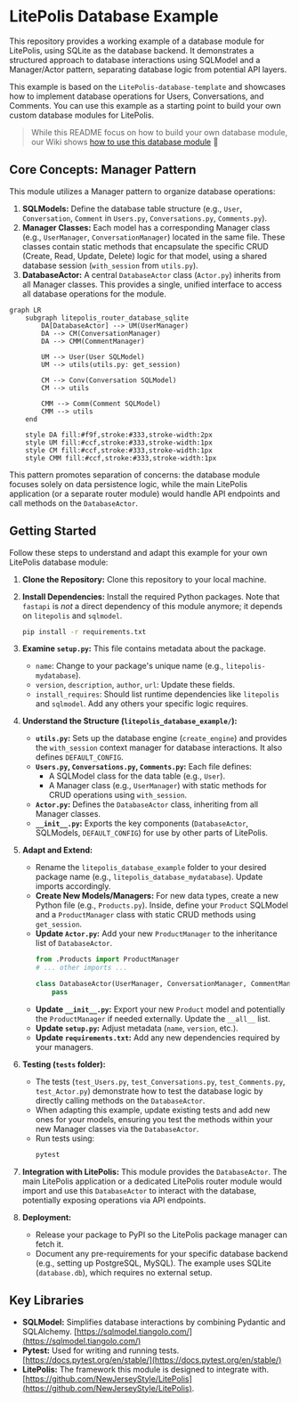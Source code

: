 # LitePolis Database Example

This repository provides a working example of a database module for LitePolis, using SQLite as the database backend. It demonstrates a structured approach to database interactions using SQLModel and a Manager/Actor pattern, separating database logic from potential API layers.

This example is based on the `LitePolis-database-template` and showcases how to implement database operations for Users, Conversations, and Comments. You can use this example as a starting point to build your own custom database modules for LitePolis.

> While this README focus on how to build your own database module, our Wiki shows [how to use this database module](https://github.com/NewJerseyStyle/LitePolis-database-example/wiki/Developer-Manual) 🚀

## Core Concepts: Manager Pattern

This module utilizes a Manager pattern to organize database operations:

1.  **SQLModels:** Define the database table structure (e.g., `User`, `Conversation`, `Comment` in `Users.py`, `Conversations.py`, `Comments.py`).
2.  **Manager Classes:** Each model has a corresponding Manager class (e.g., `UserManager`, `ConversationManager`) located in the same file. These classes contain static methods that encapsulate the specific CRUD (Create, Read, Update, Delete) logic for that model, using a shared database session (`with_session` from `utils.py`).
3.  **DatabaseActor:** A central `DatabaseActor` class (`Actor.py`) inherits from all Manager classes. This provides a single, unified interface to access all database operations for the module.

```mermaid
graph LR
    subgraph litepolis_router_database_sqlite
        DA[DatabaseActor] --> UM(UserManager)
        DA --> CM(ConversationManager)
        DA --> CMM(CommentManager)

        UM --> User(User SQLModel)
        UM --> utils(utils.py: get_session)

        CM --> Conv(Conversation SQLModel)
        CM --> utils

        CMM --> Comm(Comment SQLModel)
        CMM --> utils
    end

    style DA fill:#f9f,stroke:#333,stroke-width:2px
    style UM fill:#ccf,stroke:#333,stroke-width:1px
    style CM fill:#ccf,stroke:#333,stroke-width:1px
    style CMM fill:#ccf,stroke:#333,stroke-width:1px
```

This pattern promotes separation of concerns: the database module focuses solely on data persistence logic, while the main LitePolis application (or a separate router module) would handle API endpoints and call methods on the `DatabaseActor`.

## Getting Started

Follow these steps to understand and adapt this example for your own LitePolis database module:

1.  **Clone the Repository:** Clone this repository to your local machine.

2.  **Install Dependencies:** Install the required Python packages. Note that `fastapi` is *not* a direct dependency of this module anymore; it depends on `litepolis` and `sqlmodel`.
    ```bash
    pip install -r requirements.txt
    ```

3.  **Examine `setup.py`:** This file contains metadata about the package.
    *   `name`: Change to your package's unique name (e.g., `litepolis-mydatabase`).
    *   `version`, `description`, `author`, `url`: Update these fields.
    *   `install_requires`: Should list runtime dependencies like `litepolis` and `sqlmodel`. Add any others your specific logic requires.

4.  **Understand the Structure (`litepolis_database_example/`):**
    *   **`utils.py`:** Sets up the database engine (`create_engine`) and provides the `with_session` context manager for database interactions. It also defines `DEFAULT_CONFIG`.
    *   **`Users.py`, `Conversations.py`, `Comments.py`:** Each file defines:
        *   A SQLModel class for the data table (e.g., `User`).
        *   A Manager class (e.g., `UserManager`) with static methods for CRUD operations using `with_session`.
    *   **`Actor.py`:** Defines the `DatabaseActor` class, inheriting from all Manager classes.
    *   **`__init__.py`:** Exports the key components (`DatabaseActor`, SQLModels, `DEFAULT_CONFIG`) for use by other parts of LitePolis.

5.  **Adapt and Extend:**
    *   Rename the `litepolis_database_example` folder to your desired package name (e.g., `litepolis_database_mydatabase`). Update imports accordingly.
    *   **Create New Models/Managers:** For new data types, create a new Python file (e.g., `Products.py`). Inside, define your `Product` SQLModel and a `ProductManager` class with static CRUD methods using `get_session`.
    *   **Update `Actor.py`:** Add your new `ProductManager` to the inheritance list of `DatabaseActor`.
        ```python
        from .Products import ProductManager
        # ... other imports ...

        class DatabaseActor(UserManager, ConversationManager, CommentManager, ProductManager):
            pass
        ```
    *   **Update `__init__.py`:** Export your new `Product` model and potentially the `ProductManager` if needed externally. Update the `__all__` list.
    *   **Update `setup.py`:** Adjust metadata (`name`, `version`, etc.).
    *   **Update `requirements.txt`:** Add any new dependencies required by your managers.

6.  **Testing (`tests` folder):**
    *   The tests (`test_Users.py`, `test_Conversations.py`, `test_Comments.py`, `test_Actor.py`) demonstrate how to test the database logic by directly calling methods on the `DatabaseActor`.
    *   When adapting this example, update existing tests and add new ones for your models, ensuring you test the methods within your new Manager classes via the `DatabaseActor`.
    *   Run tests using:
        ```bash
        pytest
        ```

7.  **Integration with LitePolis:** This module provides the `DatabaseActor`. The main LitePolis application or a dedicated LitePolis router module would import and use this `DatabaseActor` to interact with the database, potentially exposing operations via API endpoints.

8.  **Deployment:**
    *   Release your package to PyPI so the LitePolis package manager can fetch it.
    *   Document any pre-requirements for your specific database backend (e.g., setting up PostgreSQL, MySQL). The example uses SQLite (`database.db`), which requires no external setup.

## Key Libraries

*   **SQLModel:** Simplifies database interactions by combining Pydantic and SQLAlchemy. [https://sqlmodel.tiangolo.com/](https://sqlmodel.tiangolo.com/)
*   **Pytest:** Used for writing and running tests. [https://docs.pytest.org/en/stable/](https://docs.pytest.org/en/stable/)
*   **LitePolis:** The framework this module is designed to integrate with. [https://github.com/NewJerseyStyle/LitePolis](https://github.com/NewJerseyStyle/LitePolis).
